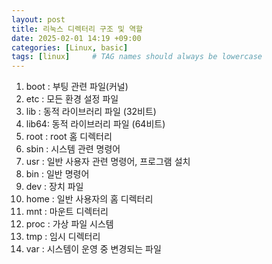```yaml
---
layout: post
title: 리눅스 디렉터리 구조 및 역할
date: 2025-02-01 14:19 +09:00
categories: [Linux, basic]
tags: [linux]     # TAG names should always be lowercase
---
```


1. boot  : 부팅 관련 파일(커널)
2. etc : 모든 환경 설정 파일
3. lib : 동적 라이브러리 파일 (32비트)
4. lib64: 동적 라이브러리 파일 (64비트)
5. root : root 홈 디렉터리
6. sbin : 시스템 관련 명령어
7. usr : 일반 사용자 관련 명령어, 프로그램 설치
8. bin : 일반 명령어
9. dev : 장치 파일
10. home : 일반 사용자의 홈 디렉터리
11. mnt : 마운트 디렉터리
12. proc : 가상 파일 시스템 
13. tmp : 임시 디렉터리
14. var : 시스템이 운영 중 변경되는 파일
